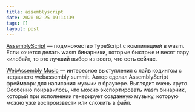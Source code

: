 ```yaml
---
title: assemblyscript
date: 2020-02-25 19:14:39
tags: []
layout: post
---
```


[AssemblyScript](https://github.com/AssemblyScript/assemblyscript) — подмножество TypeScript с компиляцией в wasm. Если хочется делать wasm бинарники, которые быстрые и весят пару килобайт, то это лучший выбор из всего, что есть сейчас.

[WebAssembly Music](https://youtu.be/C8j_ieOm4vE) — интересное выступления с лайв кодингом с недавнего webassembly summit. Автор сделал AssemblyScript фреймворк для написания музыки в браузере. Выглядит очень круто. Особенно понравилось, что можно экспортировать wasm бинарник, который при исполнении генерирует созданную музыку, которую можно уже воспроизвести или сложить в файл.
